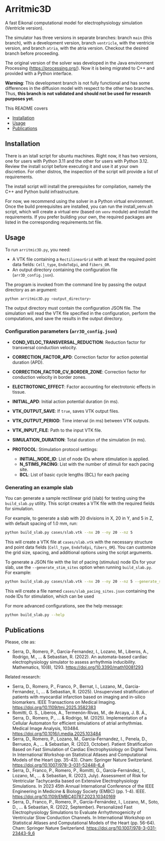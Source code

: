 # Arritmic3D
A fast Eikonal computational model for electrophysiology simulation (Ventricle version).

The simulator has three versions in separate branches: branch `main` (this branch), with a development version, branch `ventricle`, with the ventricle version, and branch `atria`, with the atria version. Checkout the desired branch before proceeding.

The original version of the solver was developed in the Java environment Processing (https://processing.org/). Now it is being migrated to C++ and provided with a Python interface.

**Warning**: This development branch is not fully functional and has some differences in the diffusion model with respect to the other two branches. Thus, **this branch is not validated and should not be used for research purposes yet**.

This README covers
* [Installation](#installation)
* [Usage](#usage)
* [Publications](#publications)



## Installation
There is an istall script for ubuntu machines. Right now, it has two versions, one for users with Python 3.11 and the other for users with Python 3.12. Review the install script before executing it and use it at your own discretion.
For other distros, the inspection of the script will provide a list of requirements.

The install script will install the prerequisites for compilation, namely the C++ and Python build infrastructure.

For now, we recommend using the solver in a Python virtual environment. Once the build prerequisites are installed, you can run the install_venv.sh script, which will create a virtual env (based on `venv` module) and install the requirements. If you prefer building your own, the required packages are listed in the corresponding requirements.txt file.

## Usage

To run `arritmic3D.py`, you need:

- A VTK file containing a `RectilinearGrid` with at least the required point data fields: `Cell_type`, `EndoToEpi`, and `fibers_OR`.
- An output directory containing the configuration file (`arr3D_config.json`).

The program is invoked from the command line by passing the output directory as an argument:

```bash
python arritmic3D.py <output_directory>
```

The output directory must contain the configuration JSON file. The simulation will read the VTK file specified in the configuration, perform the computations, and save the results in the output directory.

### Configuration parameters (`arr3D_config.json`)

- **COND_VELOC_TRANSVERSAL_REDUCTION**: Reduction factor for transversal conduction velocity.
- **CORRECTION_FACTOR_APD**: Correction factor for action potential duration (APD).
- **CORRECTION_FACTOR_CV_BORDER_ZONE**: Correction factor for conduction velocity in border zones.
- **ELECTROTONIC_EFFECT**: Factor accounting for electrotonic effects in tissue.
- **INITIAL_APD**: Initial action potential duration (in ms).

- **VTK_OUTPUT_SAVE**: If `true`, saves VTK output files.
- **VTK_OUTPUT_PERIOD**: Time interval (in ms) between VTK outputs.
- **VTK_INPUT_FILE**: Path to the input VTK file.

- **SIMULATION_DURATION**: Total duration of the simulation (in ms).
- **PROTOCOL**: Stimulation protocol settings:
    - **INITIAL_NODE_ID**: List of node IDs where stimulation is applied.
    - **N_STIMS_PACING**: List with the number of stimuli for each pacing site.
    - **BCL**: List of basic cycle lengths (BCL) for each pacing

### Generating an example slab

You can generate a sample rectilinear grid (slab) for testing using the `build_slab.py` utility. This script creates a VTK file with the required fields for simulation.

For example, to generate a slab with 20 divisions in X, 20 in Y, and 5 in Z, with default spacing of 1.0 mm, run:

```bash
python build_slab.py cases/slab.vtk --nx 20 --ny 20 --nz 5
```

This will create a VTK file at `cases/slab.vtk` with the necessary structure and point data fields (`Cell_type`, `EndoToEpi`, `fibers_OR`).
You can customize the grid size, spacing, and additional options using the script arguments.

To generate a JSON file with the list of pacing (stimulus) node IDs for your slab, use the `--generate_stim_sites` option when running `build_slab.py`. For example:

```bash
python build_slab.py cases/slab.vtk --nx 20 --ny 20 --nz 5 --generate_stim_sites
```

This will create a file named `cases/slab_pacing_sites.json` containing the node IDs for stimulation, which can be used

For more advanced configurations, see the help message:

```bash
python build_slab.py --help
```


## Publications
Please, cite as:
* Serra, D., Romero, P., Garcia-Fernandez, I., Lozano, M., Liberos, A., Rodrigo, M., ... & Sebastian, R. (2022). An automata-based cardiac electrophysiology simulator to assess arrhythmia inducibility. Mathematics, 10(8), 1293. https://doi.org/10.3390/math10081293

Related research:
* Serra, D., Romero, P., Franco, P., Bernat, I., Lozano, M., Garcia-Fernandez, I., ... & Sebastian, R. (2025). Unsupervised stratification of patients with myocardial infarction based on imaging and in-silico biomarkers. IEEE Transactions on Medical Imaging. https://doi.org/10.1109/tmi.2025.3582383
* Romitti, G. S., Liberos, A., Termenón-Rivas, M., de Arcaya, J. B. Á., Serra, D., Romero, P., ... & Rodrigo, M. (2025). Implementation of a Cellular Automaton for efficient simulations of atrial arrhythmias. Medical Image Analysis, 103484. https://doi.org/10.1016/j.media.2025.103484
* Serra, D., Romero, P., Lozano, M., Garcia-Fernandez, I., Penela, D., Berruezo, A., ... & Sebastian, R. (2023, October). Patient Stratification Based on Fast Simulation of Cardiac Electrophysiology on Digital Twins. In International Workshop on Statistical Atlases and Computational Models of the Heart (pp. 35-43). Cham: Springer Nature Switzerland. https://doi.org/10.1007/978-3-031-52448-6_4
* Serra, D., Franco, P., Romero, P., Romitti, G., García-Fernández, I., Lozano, M., ... & Sebastian, R. (2023, July). Assessment of Risk for Ventricular Tachycardia based on Extensive Electrophysiology Simulations. In 2023 45th Annual International Conference of the IEEE Engineering in Medicine & Biology Society (EMBC) (pp. 1-4). IEEE. https://doi.org/10.1109/EMBC40787.2023.10340169
* Serra, D., Franco, P., Romero, P., García-Fernández, I., Lozano, M., Soto, D., ... & Sebastian, R. (2022, September). Personalized Fast Electrophysiology Simulations to Evaluate Arrhythmogenicity of Ventricular Slow Conduction Channels. In International Workshop on Statistical Atlases and Computational Models of the Heart (pp. 56-64). Cham: Springer Nature Switzerland. https://doi.org/10.1007/978-3-031-23443-9_6